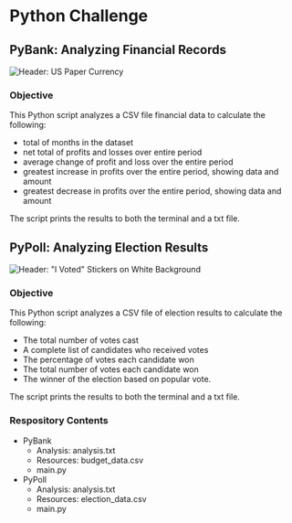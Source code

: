 # Python Challenge

## PyBank: Analyzing Financial Records
![Header: US Paper Currency](https://github.com/ruthhinkle/python-challenge/blob/main/Images/bank.png)

### Objective
This Python script analyzes a CSV file financial data to calculate the following:
* total of months in the dataset
* net total of profits and losses over entire period
* average change of profit and loss over the entire period
* greatest increase in profits over the entire period, showing data and amount
* greatest decrease in profits over the entire period, showing data and amount 

The script prints the results to both the terminal and a txt file.

## PyPoll: Analyzing Election Results
![Header: "I Voted" Stickers on White Background](https://github.com/ruthhinkle/python-challenge/blob/main/Images/vote.png)

### Objective
This Python script analyzes a CSV file of election results to calculate the following: 
* The total number of votes cast
* A complete list of candidates who received votes
* The percentage of votes each candidate won
* The total number of votes each candidate won
* The winner of the election based on popular vote.

The script prints the results to both the terminal and a txt file. 

### Respository Contents
* PyBank 
    * Analysis: analysis.txt
    * Resources: budget_data.csv
    * main.py
* PyPoll
    * Analysis: analysis.txt
    * Resources: election_data.csv
    * main.py
